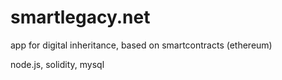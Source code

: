 # smartlegacy.net
app for digital inheritance, based on smartcontracts (ethereum)

node.js, solidity, mysql

